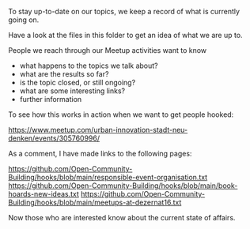 To stay up-to-date on our topics, we keep a record of what is currently going on.

Have a look at the files in this folder to get an idea of what we are up to.

People we reach through our Meetup activities want to know 

- what happens to the topics we talk about?
- what are the results so far?
- is the topic closed, or still ongoing?
- what are some interesting links?
- further information

To see how this works in action when we want to get people hooked:

https://www.meetup.com/urban-innovation-stadt-neu-denken/events/305760996/

As a comment, I have made links to the following pages:

https://github.com/Open-Community-Building/hooks/blob/main/responsible-event-organisation.txt
https://github.com/Open-Community-Building/hooks/blob/main/book-hoards-new-ideas.txt
https://github.com/Open-Community-Building/hooks/blob/main/meetups-at-dezernat16.txt

Now those who are interested know about the current state of affairs.
